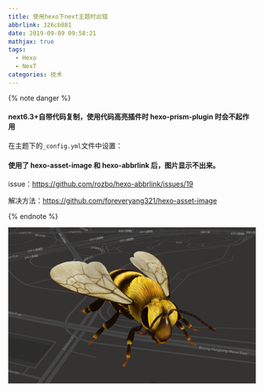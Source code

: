 ```yaml
---
title: 使用hexo下next主题时出错
abbrlink: 326cb881
date: 2019-09-09 09:58:21
mathjax: true
tags:
  - Hexo
  - NexT
categories: 技术
---
```


{% note danger %}

#### next6.3+自带代码复制，使用代码高亮插件时 hexo-prism-plugin 时会不起作用

在主题下的`_config.yml`文件中设置：

#### 使用了 hexo-asset-image 和 hexo-abbrlink 后，图片显示不出来。

issue：https://github.com/rozbo/hexo-abbrlink/issues/19

解决方法：https://github.com/foreveryang321/hexo-asset-image

{% endnote %}

![](使用hexo下next主题时出错/QQ%E5%9B%BE%E7%89%8720190911114226.png)
